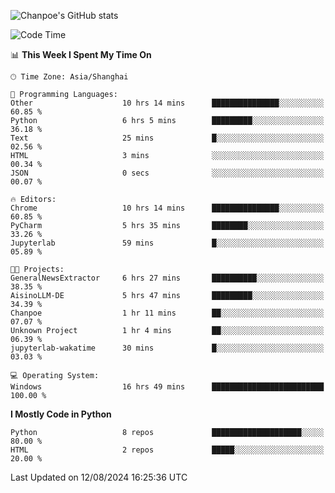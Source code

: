 ![Chanpoe's GitHub stats](https://github-readme-stats.vercel.app/api?username=Chanpoe&show_icons=true&count_private=true&theme=cobalt)

<!--START_SECTION:waka-->
![Code Time](http://img.shields.io/badge/Code%20Time-19%20hrs%201%20min-blue)

📊 **This Week I Spent My Time On** 

```text
🕑︎ Time Zone: Asia/Shanghai

💬 Programming Languages: 
Other                    10 hrs 14 mins      ███████████████░░░░░░░░░░   60.85 % 
Python                   6 hrs 5 mins        █████████░░░░░░░░░░░░░░░░   36.18 % 
Text                     25 mins             █░░░░░░░░░░░░░░░░░░░░░░░░   02.56 % 
HTML                     3 mins              ░░░░░░░░░░░░░░░░░░░░░░░░░   00.34 % 
JSON                     0 secs              ░░░░░░░░░░░░░░░░░░░░░░░░░   00.07 % 

🔥 Editors: 
Chrome                   10 hrs 14 mins      ███████████████░░░░░░░░░░   60.85 % 
PyCharm                  5 hrs 35 mins       ████████░░░░░░░░░░░░░░░░░   33.26 % 
Jupyterlab               59 mins             █░░░░░░░░░░░░░░░░░░░░░░░░   05.89 % 

🐱‍💻 Projects: 
GeneralNewsExtractor     6 hrs 27 mins       ██████████░░░░░░░░░░░░░░░   38.35 % 
AisinoLLM-DE             5 hrs 47 mins       █████████░░░░░░░░░░░░░░░░   34.39 % 
Chanpoe                  1 hr 11 mins        ██░░░░░░░░░░░░░░░░░░░░░░░   07.07 % 
Unknown Project          1 hr 4 mins         ██░░░░░░░░░░░░░░░░░░░░░░░   06.39 % 
jupyterlab-wakatime      30 mins             █░░░░░░░░░░░░░░░░░░░░░░░░   03.03 % 

💻 Operating System: 
Windows                  16 hrs 49 mins      █████████████████████████   100.00 % 
```

**I Mostly Code in Python** 

```text
Python                   8 repos             ████████████████████░░░░░   80.00 % 
HTML                     2 repos             █████░░░░░░░░░░░░░░░░░░░░   20.00 % 
```




 Last Updated on 12/08/2024 16:25:36 UTC
<!--END_SECTION:waka-->
